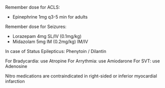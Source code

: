 Remember dose for ACLS:
- Epinephrine 1mg q3-5 min for adults

Remember dose for Seizures:
- Lorazepam 4mg SL/IV (0.1mg/kg)
-  Midazolam 5mg IM (0.2mg/kg) IM/IV
  
In case of Status Epilepticus: Phenytoin / Dilantin

For Bradycardia: use Atropine
For Arrythmia: use Amiodarone
For SVT: use Adenosine

Nitro medications are contraindicated in right-sided or inferior myocardial infarction

